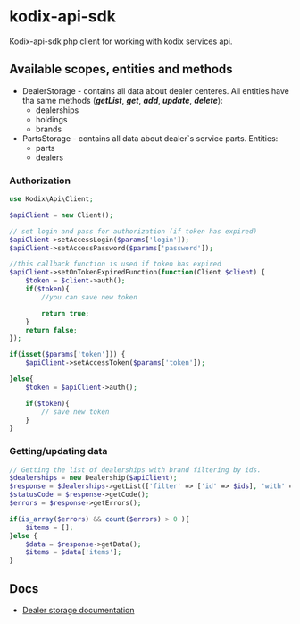 # kodix-api-sdk
Kodix-api-sdk php client for working with kodix services api.

## Available scopes, entities and methods
  * DealerStorage - contains all data about dealer centeres. All entities have tha same methods (***getList***, ***get***, ***add***, ***update***, ***delete***):
    * dealerships
    * holdings
    * brands
  * PartsStorage - contains all data about dealer`s service parts. Entities:
    * parts
    * dealers
  
### Authorization 
```php
use Kodix\Api\Client;

$apiClient = new Client();

// set login and pass for authorization (if token has expired)
$apiClient->setAccessLogin($params['login']);
$apiClient->setAccessPassword($params['password']);

//this callback function is used if token has expired
$apiClient->setOnTokenExpiredFunction(function(Client $client) {
    $token = $client->auth();
    if($token){
        //you can save new token

        return true;
    }
    return false;
});

if(isset($params['token'])) {
    $apiClient->setAccessToken($params['token']);

}else{
    $token = $apiClient->auth();

    if($token){
        // save new token
    }
}
```

### Getting/updating data
```php
// Getting the list of dealerships with brand filtering by ids.
$dealerships = new Dealership($apiClient);
$response = $dealerships->getList(['filter' => ['id' => $ids], 'with' => ['brand']]);
$statusCode = $response->getCode();
$errors = $response->getErrors();

if(is_array($errors) && count($errors) > 0 ){
    $items = [];
}else {
    $data = $response->getData();
    $items = $data['items'];
}

```

## Docs
* [Dealer storage documentation](https://kodixauto.atlassian.net/wiki/spaces/DIG/pages/188547201/Dealer.Storage)
